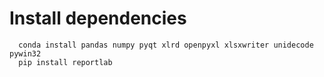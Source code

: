 # Install dependencies
```
  conda install pandas numpy pyqt xlrd openpyxl xlsxwriter unidecode pywin32
  pip install reportlab
```
